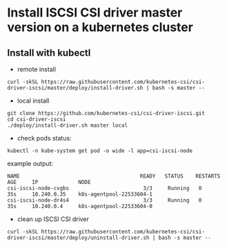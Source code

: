 # Install ISCSI CSI driver master version on a kubernetes cluster

## Install with kubectl

- remote install

```console
curl -skSL https://raw.githubusercontent.com/kubernetes-csi/csi-driver-iscsi/master/deploy/install-driver.sh | bash -s master --
```

- local install

```console
git clone https://github.com/kubernetes-csi/csi-driver-iscsi.git
cd csi-driver-iscsi
./deploy/install-driver.sh master local
```

- check pods status:

```console
kubectl -n kube-system get pod -o wide -l app=csi-iscsi-node
```

example output:

```console
NAME                                       READY   STATUS    RESTARTS   AGE     IP             NODE
csi-iscsi-node-cvgbs                        3/3     Running   0          35s     10.240.0.35    k8s-agentpool-22533604-1
csi-iscsi-node-dr4s4                        3/3     Running   0          35s     10.240.0.4     k8s-agentpool-22533604-0
```

- clean up ISCSI CSI driver

```console
curl -skSL https://raw.githubusercontent.com/kubernetes-csi/csi-driver-iscsi/master/deploy/uninstall-driver.sh | bash -s master --
```
